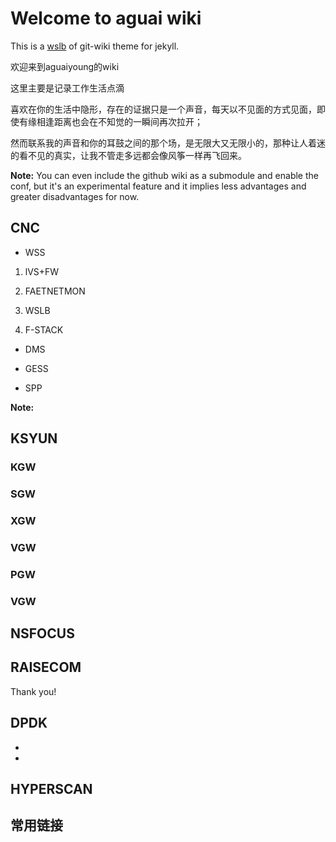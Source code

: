 # Welcome to aguai wiki

This is a [wslb](wiki/wslb.md) of git-wiki theme for jekyll.


欢迎来到aguaiyoung的wiki

这里主要是记录工作生活点滴

喜欢在你的生活中隐形，存在的证据只是一个声音，每天以不见面的方式见面，即使有缘相逢距离也会在不知觉的一瞬间再次拉开；

然而联系我的声音和你的耳鼓之间的那个场，是无限大又无限小的，那种让人着迷的看不见的真实，让我不管走多远都会像风筝一样再飞回来。


**Note:**
You can even include the github wiki as a submodule and enable the conf, but it's an experimental feature and it implies less advantages and greater disadvantages for now.

## CNC

* WSS

1. lVS+FW

2. FAETNETMON

3. WSLB

4. F-STACK

* DMS

* GESS

* SPP

**Note:**


## KSYUN

### KGW

### SGW

### XGW

### VGW

### PGW

### VGW

## NSFOCUS


## RAISECOM


Thank you!

## DPDK

- 

- 


## HYPERSCAN


## 常用链接
